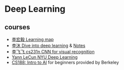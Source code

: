 # Deep Learning
## courses
- [李宏毅  Learning map](http://speech.ee.ntu.edu.tw/~tlkagk/courses_ML20.html)
- [李沐 Dive into deep learning](https://d2l.ai/) & [Notes](https://github.com/HIT-UG-Group/DeepLearning-MuLi-Notes)
- [李飞飞 cs231n CNN for visual recognition](https://cs231n.github.io/)
- [Yann LeCun NYU Deep Learning](https://atcold.github.io/pytorch-Deep-Learning/)
- [CS188: Intro to AI](https://inst.eecs.berkeley.edu/~cs188/sp22/) for beginners provided by Berkeley